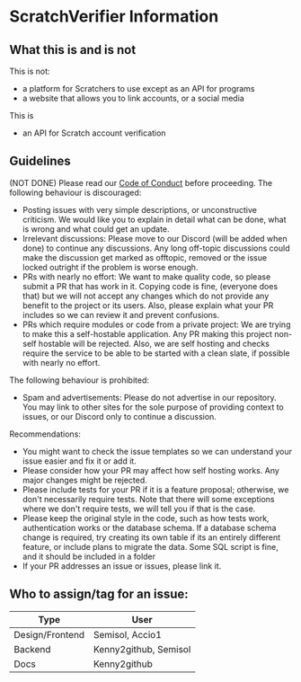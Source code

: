 # ScratchVerifier Information
## What this is and is not
This is not:
- a platform for Scratchers to use except as an API for programs
- a website that allows you to link accounts, or a social media

This is
- an API for Scratch account verification

## Guidelines
(NOT DONE)
Please read our [Code of Conduct](https://github.com/ScratchVerifier/ScratchVerifier/blob/develop/CODE_OF_CONDUCT.md) before proceeding. 
The following behaviour is discouraged:
- Posting issues with very simple descriptions, or unconstructive criticism. We would like you to explain in detail what can be done, what is wrong and what could get an update.
- Irrelevant discussions: Please move to our Discord (will be added when done) to continue any discussions. Any long off-topic discussions could make the discussion get marked as offtopic, removed or the issue locked outright if the problem is worse enough.
- PRs with nearly no effort: We want to make quality code, so please submit a PR that has work in it. Copying code is fine, (everyone does that) but we will not accept any changes which do not provide any benefit to the project or its users. Also, please explain what your PR includes so we can review it and prevent confusions.
- PRs which require modules or code from a private project: We are trying to make this a self-hostable application. Any PR making this project non-self hostable will be rejected. Also, we are self hosting and checks require the service to be able to be started with a clean slate, if possible with nearly no effort.

The following behaviour is prohibited:
- Spam and advertisements: Please do not advertise in our repository. You may link to other sites for the sole purpose of providing context to issues, or our Discord only to continue a discussion.

Recommendations:
- You might want to check the issue templates so we can understand your issue easier and fix it or add it.
- Please consider how your PR may affect how self hosting works. Any major changes might be rejected.
- Please include tests for your PR if it is a feature proposal; otherwise, we don't necessarily require tests. Note that there will some exceptions where we don't require tests, we will tell you if that is the case.
- Please keep the original style in the code, such as how tests work, authentication works or the database schema. If a database schema change is required, try creating its own table if its an entirely different feature, or include plans to migrate the data. Some SQL script is fine, and it should be included in a folder
- If your PR addresses an issue or issues, please link it.
 
## Who to assign/tag for an issue:
|Type            |User                 |
|----------------|---------------------|
|Design/Frontend |Semisol, Accio1      |
|Backend         |Kenny2github, Semisol|
|Docs            |Kenny2github         |
